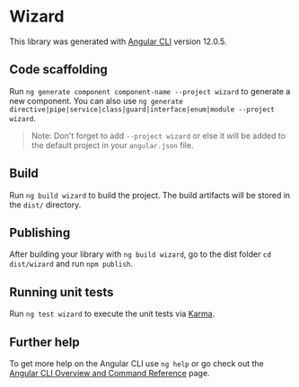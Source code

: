 # Wizard

This library was generated with [Angular CLI](https://github.com/angular/angular-cli) version 12.0.5.

## Code scaffolding

Run `ng generate component component-name --project wizard` to generate a new component. You can also use `ng generate directive|pipe|service|class|guard|interface|enum|module --project wizard`.
> Note: Don't forget to add `--project wizard` or else it will be added to the default project in your `angular.json` file. 

## Build

Run `ng build wizard` to build the project. The build artifacts will be stored in the `dist/` directory.

## Publishing

After building your library with `ng build wizard`, go to the dist folder `cd dist/wizard` and run `npm publish`.

## Running unit tests

Run `ng test wizard` to execute the unit tests via [Karma](https://karma-runner.github.io).

## Further help

To get more help on the Angular CLI use `ng help` or go check out the [Angular CLI Overview and Command Reference](https://angular.io/cli) page.
